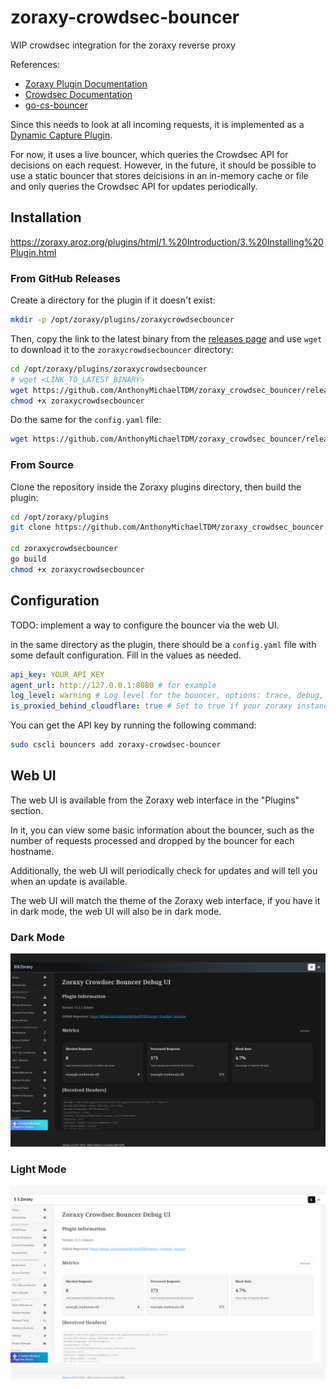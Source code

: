 # zoraxy-crowdsec-bouncer

WIP crowdsec integration for the zoraxy reverse proxy

References:

- [Zoraxy Plugin Documentation](https://zoraxy.aroz.org/plugins/html/)
- [Crowdsec Documentation](https://docs.crowdsec.net/)
- [go-cs-bouncer](https://github.com/crowdsecurity/go-cs-bouncer)

Since this needs to look at all incoming requests, it is implemented as a [Dynamic Capture Plugin](https://zoraxy.aroz.org/plugins/html/3.%20Basic%20Examples/4.%20Dynamic%20Capture%20Example.html).

For now, it uses a live bouncer, which queries the Crowdsec API for decisions on each request. However, in the future, it should be possible to use a static bouncer that stores deicisions in an in-memory cache or file and only queries the Crowdsec API for updates periodically.

## Installation

<https://zoraxy.aroz.org/plugins/html/1.%20Introduction/3.%20Installing%20Plugin.html>

### From GitHub Releases

Create a directory for the plugin if it doesn't exist:

```bash
mkdir -p /opt/zoraxy/plugins/zoraxycrowdsecbouncer
```

Then, copy the link to the latest binary from the [releases page](https://github.com/AnthonyMichaelTDM/zoraxy_crowdsec_bouncer/releases) and use `wget` to download it to the `zoraxycrowdsecbouncer` directory:

```bash
cd /opt/zoraxy/plugins/zoraxycrowdsecbouncer
# wget <LINK_TO_LATEST_BINARY>
wget https://github.com/AnthonyMichaelTDM/zoraxy_crowdsec_bouncer/releases/download/v1.2.0/zoraxycrowdsecbouncer
chmod +x zoraxycrowdsecbouncer
```

Do the same for the `config.yaml` file:

```bash
wget https://github.com/AnthonyMichaelTDM/zoraxy_crowdsec_bouncer/releases/download/v1.2.0/config.yaml
```

### From Source

Clone the repository inside the Zoraxy plugins directory, then build the plugin:

```bash
cd /opt/zoraxy/plugins
git clone https://github.com/AnthonyMichaelTDM/zoraxy_crowdsec_bouncer.git zoraxycrowdsecbouncer

cd zoraxycrowdsecbouncer
go build
chmod +x zoraxycrowdsecbouncer
```

## Configuration

TODO: implement a way to configure the bouncer via the web UI.

in the same directory as the plugin, there should be a `config.yaml` file with some default configuration. Fill in the values as needed.

```yaml
api_key: YOUR_API_KEY
agent_url: http://127.0.0.1:8080 # for example
log_level: warning # Log level for the bouncer, options: trace, debug, info, warning, error
is_proxied_behind_cloudflare: true # Set to true if your zoraxy instance is proxied behind Cloudflare
```

You can get the API key by running the following command:

```bash
sudo cscli bouncers add zoraxy-crowdsec-bouncer
```

## Web UI

The web UI is available from the Zoraxy web interface in the "Plugins" section.

In it, you can view some basic information about the bouncer, such as the number of requests processed and dropped by the bouncer for each hostname.

Additionally, the web UI will periodically check for updates and will tell you when an update is available.

The web UI will match the theme of the Zoraxy web interface, if you have it in dark mode, the web UI will also be in dark mode.

### Dark Mode

![](assets/WebUI-Dark.png)

### Light Mode

![](assets/WebUI-Light.png)
